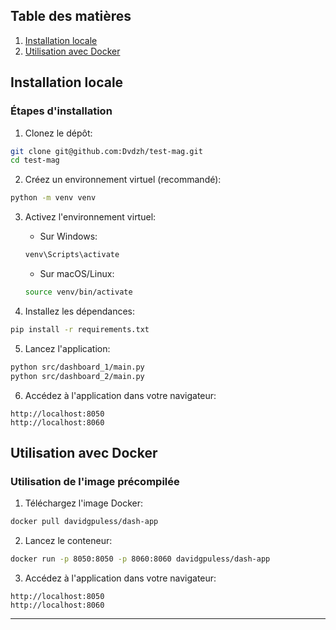 ## Table des matières
1. [Installation locale](#installation-locale)
2. [Utilisation avec Docker](#utilisation-avec-docker)

## Installation locale

### Étapes d'installation

1. Clonez le dépôt:
```bash
git clone git@github.com:Dvdzh/test-mag.git
cd test-mag
```

2. Créez un environnement virtuel (recommandé):
```bash
python -m venv venv
```

3. Activez l'environnement virtuel:
   - Sur Windows:
   ```bash
   venv\Scripts\activate
   ```
   - Sur macOS/Linux:
   ```bash
   source venv/bin/activate
   ```

4. Installez les dépendances:
```bash
pip install -r requirements.txt
```

5. Lancez l'application:
```bash
python src/dashboard_1/main.py
python src/dashboard_2/main.py
```

6. Accédez à l'application dans votre navigateur:
```
http://localhost:8050
http://localhost:8060
```

## Utilisation avec Docker

### Utilisation de l'image précompilée

1. Téléchargez l'image Docker:
```bash
docker pull davidgpuless/dash-app
```

2. Lancez le conteneur:
```bash
docker run -p 8050:8050 -p 8060:8060 davidgpuless/dash-app
```

3. Accédez à l'application dans votre navigateur:
```
http://localhost:8050
http://localhost:8060
```

---


<!-- @import "[TOC]" {cmd="toc" depthFrom=1 depthTo=6 orderedList=false} -->
